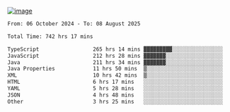 
[![image](https://github.com/user-attachments/assets/3e37fcfd-5657-4b9d-95f6-80b564699e3f)](https://ayushmaurya.vercel.app)

<!--START_SECTION:waka-->

```txt
From: 06 October 2024 - To: 08 August 2025

Total Time: 742 hrs 17 mins

TypeScript                 265 hrs 14 mins ▓▓▓▓▓▓▓▓▓░░░░░░░░░░░░░░░░   35.57 %
JavaScript                 212 hrs 28 mins ▓▓▓▓▓▓▓░░░░░░░░░░░░░░░░░░   28.49 %
Java                       211 hrs 34 mins ▓▓▓▓▓▓▓░░░░░░░░░░░░░░░░░░   28.37 %
Java Properties            11 hrs 50 mins  ▒░░░░░░░░░░░░░░░░░░░░░░░░   01.59 %
XML                        10 hrs 42 mins  ▒░░░░░░░░░░░░░░░░░░░░░░░░   01.43 %
HTML                       6 hrs 17 mins   ░░░░░░░░░░░░░░░░░░░░░░░░░   00.84 %
YAML                       5 hrs 28 mins   ░░░░░░░░░░░░░░░░░░░░░░░░░   00.73 %
JSON                       4 hrs 48 mins   ░░░░░░░░░░░░░░░░░░░░░░░░░   00.64 %
Other                      3 hrs 25 mins   ░░░░░░░░░░░░░░░░░░░░░░░░░   00.46 %
```

<!--END_SECTION:waka-->

<!--
**the-t3ch-wizard/the-t3ch-wizard** is a ✨ _special_ ✨ repository because its `README.md` (this file) appears on your GitHub profile.

Here are some ideas to get you started:

- 🔭 I’m currently working on ...
- 🌱 I’m currently learning ...
- 👯 I’m looking to collaborate on ...
- 🤔 I’m looking for help with ...
- 💬 Ask me about ...
- 📫 How to reach me: ...
- 😄 Pronouns: ...
- ⚡ Fun fact: ...
-->
